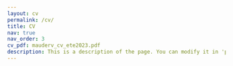 ```yaml
---
layout: cv
permalink: /cv/
title: CV
nav: true
nav_order: 3
cv_pdf: mauderv_cv_ete2023.pdf
description: This is a description of the page. You can modify it in 'pages/_cv.md'. You can also change or remove the top pdf download button.
---
```

